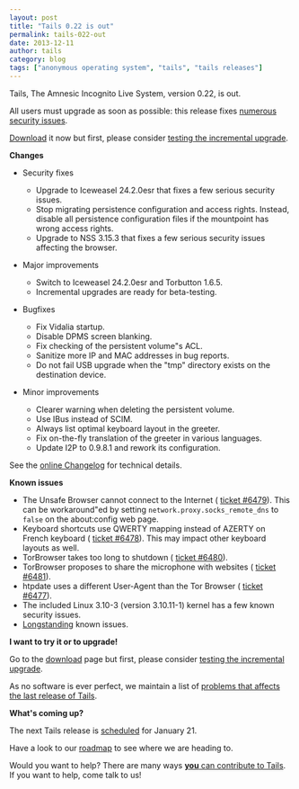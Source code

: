 ```yaml
---
layout: post
title: "Tails 0.22 is out"
permalink: tails-022-out
date: 2013-12-11
author: tails
category: blog
tags: ["anonymous operating system", "tails", "tails releases"]
---
```


Tails, The Amnesic Incognito Live System, version 0.22, is out.

All users must upgrade as soon as possible: this release fixes [numerous security issues](https://tails.boum.org/security/Numerous_security_holes_in_0.21/).

[Download](https://tails.boum.org/download/) it now but first, please consider [testing the incremental upgrade](https://tails.boum.org/news/test_incremental_upgrades/).

**Changes**

- Security fixes
  - Upgrade to Iceweasel 24.2.0esr that fixes a few serious security issues.
  - Stop migrating persistence configuration and access rights. Instead, disable all persistence configuration files if the mountpoint has wrong access rights.
  - Upgrade to NSS 3.15.3 that fixes a few serious security issues affecting the browser.

- Major improvements
  - Switch to Iceweasel 24.2.0esr and Torbutton 1.6.5.
  - Incremental upgrades are ready for beta-testing.

- Bugfixes
  - Fix Vidalia startup.
  - Disable DPMS screen blanking.
  - Fix checking of the persistent volume"s ACL.
  - Sanitize more IP and MAC addresses in bug reports.
  - Do not fail USB upgrade when the "tmp" directory exists on the destination device.

- Minor improvements
  - Clearer warning when deleting the persistent volume.
  - Use IBus instead of SCIM.
  - Always list optimal keyboard layout in the greeter.
  - Fix on-the-fly translation of the greeter in various languages.
  - Update I2P to 0.9.8.1 and rework its configuration.

See the [online Changelog](https://git-tails.immerda.ch/tails/plain/debian/changelog) for technical details.

**Known issues**

- The Unsafe Browser cannot connect to the Internet ( [ticket #6479](https://labs.riseup.net/code/issues/6479)). This can be workaround"ed by setting `network.proxy.socks_remote_dns` to `false` on the about:config web page.
- Keyboard shortcuts use QWERTY mapping instead of AZERTY on French keyboard ( [ticket #6478](https://labs.riseup.net/code/issues/6478)). This may impact other keyboard layouts as well.
- TorBrowser takes too long to shutdown ( [ticket #6480](https://labs.riseup.net/code/issues/6480)).
- TorBrowser proposes to share the microphone with websites ( [ticket #6481](https://labs.riseup.net/code/issues/6481)).
- htpdate uses a different User-Agent than the Tor Browser ( [ticket #6477](https://labs.riseup.net/code/issues/6477)).
- The included Linux 3.10-3 (version 3.10.11-1) kernel has a few known security issues.
- [Longstanding](https://tails.boum.org/support/known_issues/) known issues.

**I want to try it or to upgrade!**

Go to the [download](https://tails.boum.org/download/) page but first, please consider [testing the incremental upgrade](https://tails.boum.org/news/test_incremental_upgrades/).

As no software is ever perfect, we maintain a list of [problems that affects the last release of Tails](https://tails.boum.org/support/known_issues/).

**What's coming up?**

The next Tails release is [scheduled](https://mailman.boum.org/pipermail/tails-dev/2013-December/004405.html) for January 21.

Have a look to our [roadmap](https://labs.riseup.net/code/projects/tails/roadmap) to see where we are heading to.

Would you want to help? There are many ways [**you** can contribute to Tails](https://tails.boum.org/contribute/). If you want to help, come talk to us!


